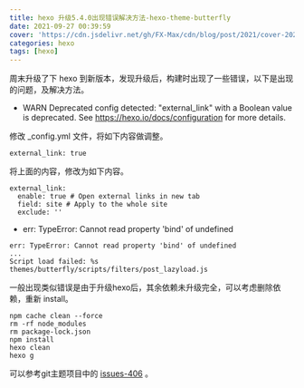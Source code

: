```yaml
---
title: hexo 升级5.4.0出现错误解决方法-hexo-theme-butterfly
date: 2021-09-27 00:39:59
cover: 'https://cdn.jsdelivr.net/gh/FX-Max/cdn/blog/post/2021/cover-20211007-hexo.jpeg'
categories: hexo
tags: [hexo]
---
```



周末升级了下 hexo 到新版本，发现升级后，构建时出现了一些错误，以下是出现的问题，及解决方法。

* WARN  Deprecated config detected: "external_link" with a Boolean value is deprecated. See https://hexo.io/docs/configuration for more details.


修改 _config.yml 文件，将如下内容做调整。

```
external_link: true
```

将上面的内容，修改为如下内容。

```
external_link:
  enable: true # Open external links in new tab
  field: site # Apply to the whole site
  exclude: ''
```


* err: TypeError: Cannot read property 'bind' of undefined

```
err: TypeError: Cannot read property 'bind' of undefined
...
Script load failed: %s themes/butterfly/scripts/filters/post_lazyload.js
```

一般出现类似错误是由于升级hexo后，其余依赖未升级完全，可以考虑删除依赖，重新 install。

```
npm cache clean --force
rm -rf node_modules
rm package-lock.json
npm install
hexo clean
hexo g
```

可以参考git主题项目中的 [issues-406](https://github.com/jerryc127/hexo-theme-butterfly/issues/406) 。
